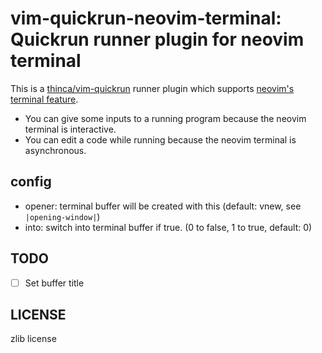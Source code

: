 vim-quickrun-neovim-terminal: Quickrun runner plugin for neovim terminal
===

This is a [thinca/vim-quickrun](https://github.com/thinca/vim-quickrun) runner plugin
which supports [neovim's terminal feature](https://neovim.io/doc/user/nvim_terminal_emulator.html).

* You can give some inputs to a running program because the neovim terminal is interactive.
* You can edit a code while running because the neovim terminal is asynchronous.

config
---

* opener: terminal buffer will be created with this  (default: vnew, see `|opening-window|`)
* into: switch into terminal buffer if true. (0 to false, 1 to true, default: 0)


TODO
---
* [ ] Set buffer title

LICENSE
---
zlib license
